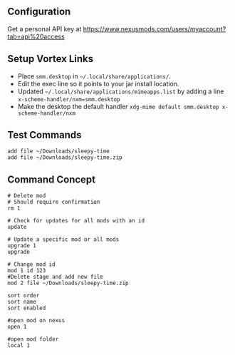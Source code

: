 ## Configuration

Get a personal API key at https://www.nexusmods.com/users/myaccount?tab=api%20access


## Setup Vortex Links
- Place `smm.desktop` in `~/.local/share/applications/`.
- Edit the exec line so it points to your jar install location.
- Updated `~/.local/share/applications/mimeapps.list` by adding a line `x-scheme-handler/nxm=smm.desktop`
- Make the desktop the default handler `xdg-mime default smm.desktop x-scheme-handler/nxm`


## Test Commands
```
add file ~/Downloads/sleepy-time
add file ~/Downloads/sleepy-time.zip
```

## Command Concept

```
# Delete mod
# Should require confirmation
rm 1

# Check for updates for all mods with an id
update

# Update a specific mod or all mods
upgrade 1
upgrade

# Change mod id
mod 1 id 123 
#Delete stage and add new file
mod 2 file ~/Downloads/sleepy-time.zip

sort order
sort name
sort enabled

#open mod on nexus
open 1 

#open mod folder
local 1

```